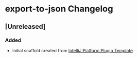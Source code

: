 <!-- Keep a Changelog guide -> https://keepachangelog.com -->

# export-to-json Changelog

## [Unreleased]
### Added
- Initial scaffold created from [IntelliJ Platform Plugin Template](https://github.com/JetBrains/intellij-platform-plugin-template)
